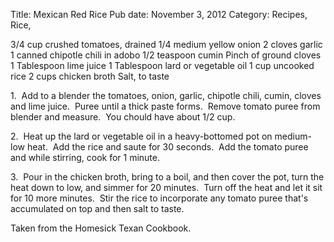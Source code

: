 Title: Mexican Red Rice
Pub date: November 3, 2012
Category: Recipes, Rice, 

3/4 cup crushed tomatoes, drained
1/4 medium yellow onion
2 cloves garlic
1 canned chipotle chili in adobo
1/2 teaspoon cumin
Pinch of ground cloves
1 Tablespoon lime juice
1 Tablespoon lard or vegetable oil
1 cup uncooked rice
2 cups chicken broth
Salt, to taste

1.  Add to a blender the tomatoes, onion, garlic, chipotle chili, cumin, cloves and lime juice.  Puree until a thick paste forms.  Remove tomato puree from blender and measure.  You chould have about 1/2 cup.

2.  Heat up the lard or vegetable oil in a heavy-bottomed pot on medium-low heat.  Add the rice and saute for 30 seconds.  Add the tomato puree and while stirring, cook for 1 minute.

3.  Pour in the chicken broth, bring to a boil, and then cover the pot, turn the heat down to low, and simmer for 20 minutes.  Turn off the heat and let it sit for 10 more minutes.  Stir the rice to incorporate any tomato puree that's accumulated on top and then salt to taste.

Taken from the Homesick Texan Cookbook.
